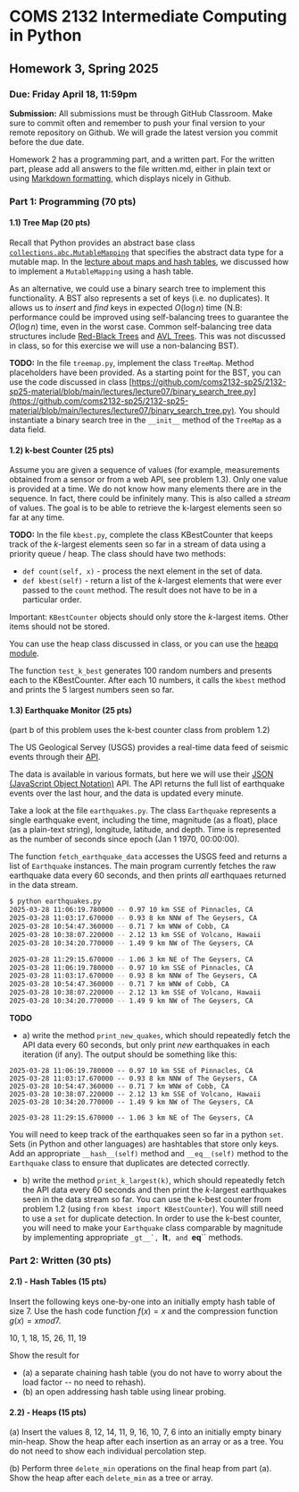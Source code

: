 # COMS 2132 Intermediate Computing in Python 
## Homework 3, Spring 2025
### Due: Friday April 18, 11:59pm 

**Submission:** All submissions must be through GitHub Classroom. Make sure to commit often and remember to push your final version to your remote repository on Github. We will grade the latest version you commit before the due date. 

Homework 2 has a programming part, and a written part. For the written part, please add all answers to the file written.md, either in plain text or using [Markdown formatting](https://www.markdownguide.org/basic-syntax/), which displays nicely in Github. 


### Part 1: Programming (70 pts)


#### 1.1) Tree Map (20 pts)
Recall that Python provides an abstract base class [`collections.abc.MutableMapping`](https://docs.python.org/3/library/collections.abc.html#collections.abc.MutableMapping) that specifies the abstract data type for a mutable map.
In the [lecture about maps and hash tables](https://github.com/coms2132-sp25/2132-sp25-material/blob/main/lectures/lecture08/08-maps-hash-tables.ipynb), we discussed how to implement a `MutableMapping` using a hash table. 

As an alternative, we could use a binary search tree to implement this functionality. A BST also represents a set of keys (i.e. no duplicates). It allows us to *insert* and *find* keys in expected $O(\log n)$ time (N.B: performance could be improved using self-balancing trees to guarantee the $O(\log n)$ time, even in the worst case. Common self-balancing tree data structures include [Red-Black Trees](https://en.wikipedia.org/wiki/Red%E2%80%93black_tree) and [AVL Trees](https://en.wikipedia.org/wiki/AVL_tree). This was not discussed in class, so for this exercise we will use a non-balancing BST).  

**TODO:** In the file `treemap.py`, implement the class `TreeMap`. Method placeholders have been provided. As a starting point for the BST, you can use the code discussed in class [https://github.com/coms2132-sp25/2132-sp25-material/blob/main/lectures/lecture07/binary_search_tree.py](https://github.com/coms2132-sp25/2132-sp25-material/blob/main/lectures/lecture07/binary_search_tree.py). You should instantiate a binary search tree in the `__init__` method of the `TreeMap` as a data field. 


#### 1.2) k-best Counter (25 pts)
Assume you are given a sequence of values (for example, measurements obtained from a sensor or from a web API, see problem 1.3). Only one value is provided at a time. We do not know how many elements there are in the sequence. In fact, there could be infinitely many. This is also called a *stream* of values. The goal is to be able to retrieve the k-largest elements seen so far at any time.

**TODO:** In the file `kbest.py`, complete the class KBestCounter that keeps track of the $k$-largest elements seen so far in a stream of data using a priority queue / heap. The class should have two methods:

* `def count(self, x)` - process the next element in the set of data. 
* `def kbest(self)` - return a list of the $k$-largest elements that were ever passed to the `count` method. The result does not have to be in a particular order. 

Important: `KBestCounter` objects should only store the $k$-largest items. Other items should not be stored. 

You can use the heap class discussed in class, or you can use the [heapq module](https://docs.python.org/3/library/heapq.html).

The function `test_k_best` generates 100 random numbers and presents each to the KBestCounter. After each 10 numbers, it calls the `kbest` method and prints the 5 largest numbers seen so far. 

#### 1.3) Earthquake Monitor (25 pts) 
(part b of this problem uses the k-best counter class from problem 1.2)

The US Geological Servey (USGS) provides a real-time data feed of seismic events through their [API](https://earthquake.usgs.gov/earthquakes/feed/v1.0/geojson.php).

The data is available in various formats, but here we will use their [JSON (JavaScript Object Notation)](https://en.wikipedia.org/wiki/JSON) API. The API returns the full list of earthquake events over the last hour, and the data is updated every minute. 

Take a look at the file `earthquakes.py`. 
The class `Earthquake` represents a single earthquake event, including the time, magnitude (as a float), place (as a plain-text string), longitude, latitude, and depth. Time is represented as the number of seconds since epoch (Jan 1 1970, 00:00:00).

The function `fetch_earthquake_data` accesses the USGS feed and returns a list of `Earthquake` instances. 
The main program currently fetches the raw earthquake data every 60 seconds, and then prints *all* earthquaes returned in the data stream. 

```bash 
$ python earthquakes.py
2025-03-28 11:06:19.780000 -- 0.97 10 km SSE of Pinnacles, CA
2025-03-28 11:03:17.670000 -- 0.93 8 km NNW of The Geysers, CA
2025-03-28 10:54:47.360000 -- 0.71 7 km WNW of Cobb, CA
2025-03-28 10:38:07.220000 -- 2.12 13 km SSE of Volcano, Hawaii
2025-03-28 10:34:20.770000 -- 1.49 9 km NW of The Geysers, CA

2025-03-28 11:29:15.670000 -- 1.06 3 km NE of The Geysers, CA
2025-03-28 11:06:19.780000 -- 0.97 10 km SSE of Pinnacles, CA
2025-03-28 11:03:17.670000 -- 0.93 8 km NNW of The Geysers, CA
2025-03-28 10:54:47.360000 -- 0.71 7 km WNW of Cobb, CA
2025-03-28 10:38:07.220000 -- 2.12 13 km SSE of Volcano, Hawaii
2025-03-28 10:34:20.770000 -- 1.49 9 km NW of The Geysers, CA
```

**TODO**

* a) write the method `print_new_quakes`, which should repeatedly fetch the API data every 60 seconds, but only print _new_ earthquakes in each iteration (if any). The output should be something like this: 

```$ python earthquakes.py
2025-03-28 11:06:19.780000 -- 0.97 10 km SSE of Pinnacles, CA
2025-03-28 11:03:17.670000 -- 0.93 8 km NNW of The Geysers, CA
2025-03-28 10:54:47.360000 -- 0.71 7 km WNW of Cobb, CA
2025-03-28 10:38:07.220000 -- 2.12 13 km SSE of Volcano, Hawaii
2025-03-28 10:34:20.770000 -- 1.49 9 km NW of The Geysers, CA

2025-03-28 11:29:15.670000 -- 1.06 3 km NE of The Geysers, CA
```

You will need to keep track of the earthquakes seen so far in a python `set`. Sets (in Python and other languages) are hashtables that store only keys. Add an appropriate `__hash__(self)` method and `__eq__(self)` method to the `Earthquake` class to ensure that duplicates are detected correctly. 

* b) write the method `print_k_largest(k)`, which should repeatedly fetch the API data every 60 seconds and then print the $k$-largest earthquakes seen in the data stream so far. You can use the k-best counter from problem 1.2 (using `from kbest import KBestCounter`).
You will still need to use a `set` for duplicate detection. 
In order to use the k-best counter, you will need to make your `Earthquake` class comparable by magnitude by implementing appropriate ``_gt__`, ``__lt__``, and ``__eq__`` methods.

### Part 2: Written (30 pts)

#### 2.1) - Hash Tables (15 pts) 

Insert the following keys one-by-one into an initially empty hash table of size 7. Use the hash code function $f(x) = x$ and the compression function $g(x) = x mod 7$.

10, 1, 18, 15, 26, 11, 19

Show the result for
 
* (a) a separate chaining hash table (you do not have to worry about the load factor -- no need to rehash).
* (b) an open addressing hash table using linear probing. 

#### 2.2) - Heaps (15 pts)

(a) Insert the values 8, 12, 14, 11, 9, 16, 10, 7, 6 into an initially empty binary min-heap. Show the heap after each insertion as an array or as a tree. You do not need to show each individual percolation step.

(b) Perform three `delete_min` operations on the final heap from part (a). Show the heap after each `delete_min` as a tree or array.


